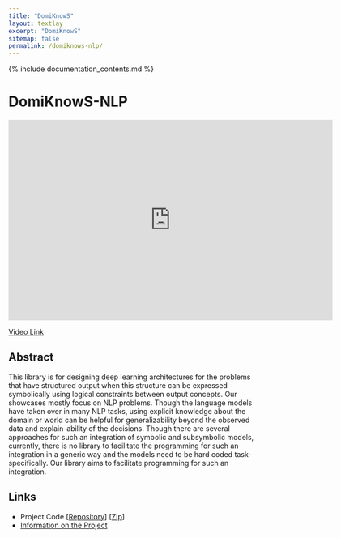 ```yaml
---
title: "DomiKnowS"
layout: textlay
excerpt: "DomiKnowS"
sitemap: false
permalink: /domiknows-nlp/
---
```


{% include documentation_contents.md %}

# DomiKnowS-NLP

<iframe id="kaltura_player" src="https://cdnapisec.kaltura.com/p/811482/sp/81148200/embedIframeJs/uiconf_id/27551951/partner_id/811482?iframeembed=true&playerId=kaltura_player&entry_id=1_umzqzdue&flashvars[streamerType]=auto&amp;flashvars[localizationCode]=en&amp;flashvars[leadWithHTML5]=true&amp;flashvars[sideBarContainer.plugin]=true&amp;flashvars[sideBarContainer.position]=left&amp;flashvars[sideBarContainer.clickToClose]=true&amp;flashvars[chapters.plugin]=true&amp;flashvars[chapters.layout]=vertical&amp;flashvars[chapters.thumbnailRotator]=false&amp;flashvars[streamSelector.plugin]=true&amp;flashvars[EmbedPlayer.SpinnerTarget]=videoHolder&amp;flashvars[dualScreen.plugin]=true&amp;flashvars[hotspots.plugin]=1&amp;flashvars[Kaltura.addCrossoriginToIframe]=true&amp;&wid=1_3gnoq3hz" width="640" height="396" allowfullscreen webkitallowfullscreen mozAllowFullScreen allow="autoplay *; fullscreen *; encrypted-media *" sandbox="allow-forms allow-same-origin allow-scripts allow-top-navigation allow-pointer-lock allow-popups allow-modals allow-orientation-lock allow-popups-to-escape-sandbox allow-presentation allow-top-navigation-by-user-activation" frameborder="0" title="Kaltura Player"></iframe>

[Video Link](https://mediaspace.msu.edu/media/ACL-Demo-Video+%282%29/1_umzqzdue)

## Abstract
This library is for designing deep learning architectures for the problems that have structured output when this structure can be expressed symbolically using logical constraints between output concepts. Our showcases mostly focus on NLP problems. Though the language models have taken over in many NLP tasks, using explicit knowledge about the domain or world can be helpful for generalizability beyond the observed data and explain-ability of the decisions. Though there are several approaches for such an integration of symbolic and subsymbolic models, currently, there is no library to facilitate the programming for such an integration in a generic way and the models need to be hard coded task-specifically. Our library aims to facilitate programming for such an integration.

## Links
- Project Code [[Repository]()] [[Zip]()]
- [Information on the Project](/domiknows)
